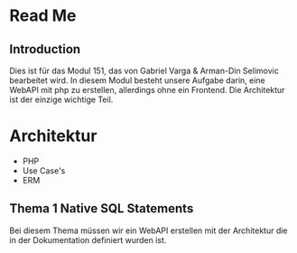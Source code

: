 # Read Me

## Introduction

Dies ist für das Modul 151, das von Gabriel Varga & Arman-Din Selimovic bearbeitet wird. In diesem Modul besteht unsere Aufgabe darin, eine WebAPI mit php zu erstellen, allerdings ohne ein Frontend. Die Architektur ist der einzige wichtige Teil.

# Architektur

- PHP
- Use Case's
- ERM

## Thema 1 Native SQL Statements
Bei diesem Thema müssen wir ein WebAPI erstellen mit der Architektur die in der Dokumentation definiert wurden ist.

